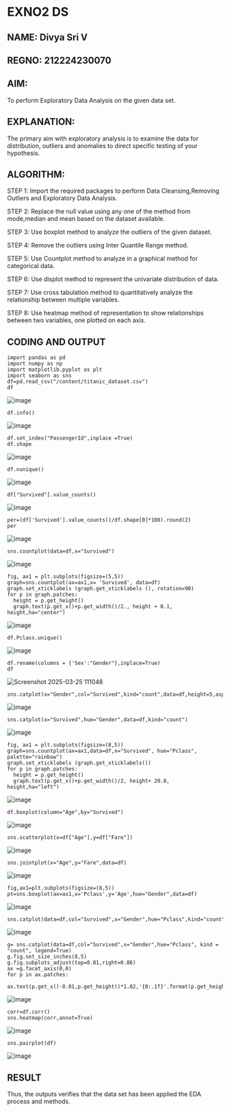 # EXNO2 DS
## NAME: Divya Sri V
## REGNO: 212224230070
## AIM:
To perform Exploratory Data Analysis on the given data set.
      
## EXPLANATION:
  The primary aim with exploratory analysis is to examine the data for distribution, outliers and anomalies to direct specific testing of your hypothesis.
  
## ALGORITHM:
STEP 1: Import the required packages to perform Data Cleansing,Removing Outliers and Exploratory Data Analysis.

STEP 2: Replace the null value using any one of the method from mode,median and mean based on the dataset available.

STEP 3: Use boxplot method to analyze the outliers of the given dataset.

STEP 4: Remove the outliers using Inter Quantile Range method.

STEP 5: Use Countplot method to analyze in a graphical method for categorical data.

STEP 6: Use displot method to represent the univariate distribution of data.

STEP 7: Use cross tabulation method to quantitatively analyze the relationship between multiple variables.

STEP 8: Use heatmap method of representation to show relationships between two variables, one plotted on each axis.

## CODING AND OUTPUT
 ```
import pandas as pd
import numpy as np
import matplotlib.pyplot as plt
import seaborn as sns
df=pd.read_csv("/content/titanic_dataset.csv")
df
```
![image](https://github.com/22008837/EXNO2DS/assets/120194155/56285485-2ba7-4a6b-928e-d22bed9d53cc)
```
df.info()
```
![image](https://github.com/22008837/EXNO2DS/assets/120194155/5333143e-56e5-4e24-8866-13ff10f3229a)
```
df.set_index("PassengerId",inplace =True)
df.shape
```
![image](https://github.com/22008837/EXNO2DS/assets/120194155/3dfc8d54-6e91-49c0-aee8-056d2c5a3da1)
```
df.nunique()
```
![image](https://github.com/22008837/EXNO2DS/assets/120194155/813ba8c4-8905-43fd-8385-0292788883e2)
```
df["Survived"].value_counts()
```
![image](https://github.com/22008837/EXNO2DS/assets/120194155/b318f714-0510-46e7-9095-98f0bd63e0cb)
```
per=(df['Survived'].value_counts()/df.shape[0]*100).round(2)
per
```
![image](https://github.com/22008837/EXNO2DS/assets/120194155/5adb45f6-f9b7-4cb0-a7a0-dbb7981f8723)
```
sns.countplot(data=df,x="Survived")
```
![image](https://github.com/22008837/EXNO2DS/assets/120194155/f36c79b3-c8f9-47d4-af5d-8c2444c8e4f5)
```
fig, ax1 = plt.subplots(figsize=(5,5))
graph=sns.countplot(ax=ax1,x= 'Survived', data=df)
graph.set_xticklabels (graph.get_xticklabels (), rotation=90)
for p in graph.patches:
  height = p.get_height()
  graph.text(p.get_x()+p.get_width()/2., height + 0.1, height,ha="center")
```
![image](https://github.com/22008837/EXNO2DS/assets/120194155/fc38c081-962c-4711-9088-d3b443b15295)
```
df.Pclass.unique()
```
![image](https://github.com/22008837/EXNO2DS/assets/120194155/4f0509d4-2373-4437-b968-08f72cb06877)
```
df.rename(columns = {'Sex':"Gender"},inplace=True)
df
```
![Screenshot 2025-03-25 111048](https://github.com/user-attachments/assets/d67f0bc6-b8a2-4db9-aa5a-25bd9f4a2250)

```
sns.catplot(x="Gender",col="Survived",kind="count",data=df,height=5,aspect=.7)
```
![image](https://github.com/22008837/EXNO2DS/assets/120194155/42a850a4-0dcd-4b1b-a6c2-edd1bb011277)
```
sns.catplot(x="Survived",hue="Gender",data=df,kind="count")
```
![image](https://github.com/22008837/EXNO2DS/assets/120194155/43dcc76a-9dfd-4d75-b7b8-42abe1a76532)
```
fig, ax1 = plt.subplots(figsize=(8,5))
graph=sns.countplot(ax=ax1,data=df,x="Survived", hue="Pclass", palette="rainbow")
graph.set_xticklabels (graph.get_xticklabels())
for p in graph.patches:
  height = p.get_height()
  graph.text(p.get_x()+p.get_width()/2, height+ 20.8, height,ha="left")
```
![image](https://github.com/22008837/EXNO2DS/assets/120194155/9154f664-ab0a-43a0-930a-3c01f6851ae6)
```
df.boxplot(column="Age",by="Survived")
```
![image](https://github.com/22008837/EXNO2DS/assets/120194155/861be1f2-2a96-44fb-a1e8-e7595f676844)
```
sns.scatterplot(x=df["Age"],y=df["Fare"])
```
![image](https://github.com/22008837/EXNO2DS/assets/120194155/25f070d2-f4b8-4994-8e53-92d81791294f)
```
sns.jointplot(x="Age",y="Fare",data=df)
```
![image](https://github.com/22008837/EXNO2DS/assets/120194155/814aadf3-b3c5-425f-a0b4-a31ab5b09a54)
```
fig,ax1=plt.subplots(figsize=(8,5))
pt=sns.boxplot(ax=ax1,x='Pclass',y='Age',hue="Gender",data=df)
```
![image](https://github.com/22008837/EXNO2DS/assets/120194155/b6c1708c-279b-4422-b271-731725d18ea9)
```
sns.catplot(data=df,col="Survived",x="Gender",hue="Pclass",kind="count")
```
![image](https://github.com/22008837/EXNO2DS/assets/120194155/cc02b5e1-c113-4230-8dfe-21d4f0d472c9)
```
g= sns.catplot(data=df,col="Survived",x="Gender",hue="Pclass", kind = "count", legend=True)
g.fig.set_size_inches(8,5)
g.fig.subplots_adjust(top=0.81,right=0.86)
ax =g.facet_axis(0,0)
for p in ax.patches:
   ax.text(p.get_x()-0.01,p.get_height()*1.02,'{0:.1f}'.format(p.get_height()),color='red',rotation='horizontal',size='small')
```
![image](https://github.com/22008837/EXNO2DS/assets/120194155/1c43b392-2ae5-46ca-8255-1d29f5d566cd)
```
corr=df.corr()
sns.heatmap(corr,annot=True)
```
![image](https://github.com/22008837/EXNO2DS/assets/120194155/cdfa62eb-3cf3-4d6d-be7f-1bed42bb2fb6)
```
sns.pairplot(df)
```
![image](https://github.com/22008837/EXNO2DS/assets/120194155/66fdadf5-ee96-43da-8b08-2ceb7ccadb9c)


## RESULT
Thus, the outputs verifies that the data set has been applied the EDA process and methods.

